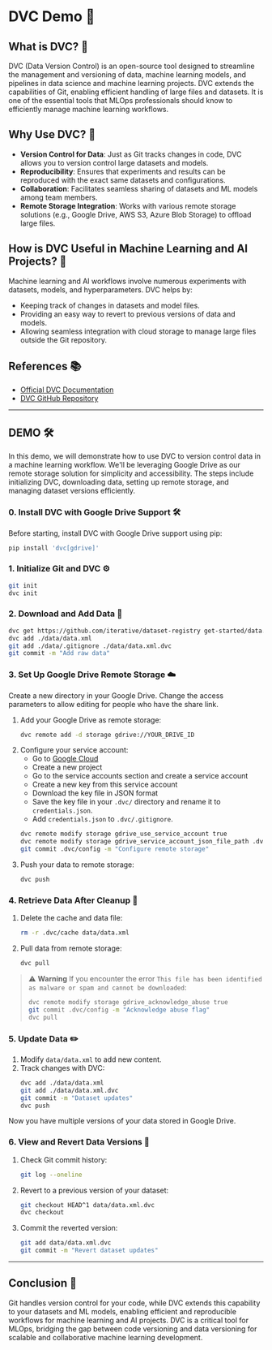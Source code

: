 # DVC Demo 🚀

## What is DVC? 🤔
DVC (Data Version Control) is an open-source tool designed to streamline the management and versioning of data, machine learning models, and pipelines in data science and machine learning projects. DVC extends the capabilities of Git, enabling efficient handling of large files and datasets. It is one of the essential tools that MLOps professionals should know to efficiently manage machine learning workflows.

## Why Use DVC? 🌟
- **Version Control for Data**: Just as Git tracks changes in code, DVC allows you to version control large datasets and models.
- **Reproducibility**: Ensures that experiments and results can be reproduced with the exact same datasets and configurations.
- **Collaboration**: Facilitates seamless sharing of datasets and ML models among team members.
- **Remote Storage Integration**: Works with various remote storage solutions (e.g., Google Drive, AWS S3, Azure Blob Storage) to offload large files.

## How is DVC Useful in Machine Learning and AI Projects? 🤖
Machine learning and AI workflows involve numerous experiments with datasets, models, and hyperparameters. DVC helps by:
- Keeping track of changes in datasets and model files.
- Providing an easy way to revert to previous versions of data and models.
- Allowing seamless integration with cloud storage to manage large files outside the Git repository.

## References 📚
- [Official DVC Documentation](https://dvc.org/doc)
- [DVC GitHub Repository](https://github.com/iterative/dvc)

---

## DEMO 🛠️
In this demo, we will demonstrate how to use DVC to version control data in a machine learning workflow. We'll be leveraging Google Drive as our remote storage solution for simplicity and accessibility. The steps include initializing DVC, downloading data, setting up remote storage, and managing dataset versions efficiently.

### 0. Install DVC with Google Drive Support 🛠️
Before starting, install DVC with Google Drive support using pip:
```bash
pip install 'dvc[gdrive]'
```

### 1. Initialize Git and DVC ⚙️
```bash
git init
dvc init
```

### 2. Download and Add Data 📂
```bash
dvc get https://github.com/iterative/dataset-registry get-started/data.xml -o data/data.xml
dvc add ./data/data.xml
git add ./data/.gitignore ./data/data.xml.dvc
git commit -m "Add raw data"
```

### 3. Set Up Google Drive Remote Storage ☁️

Create a new directory in your Google Drive. Change the access parameters to allow editing for people who have the share link.

1. Add your Google Drive as remote storage:
   ```bash
   dvc remote add -d storage gdrive://YOUR_DRIVE_ID
   ```
2. Configure your service account:
   - Go to [Google Cloud](https://console.cloud.google.com/)
   - Create a new project
   - Go to the service accounts section and create a service account
   - Create a new key from this service account
   - Download the key file in JSON format
   - Save the key file in your `.dvc/` directory and rename it to `credentials.json`.
   - Add `credentials.json` to `.dvc/.gitignore`.
   ```bash
   dvc remote modify storage gdrive_use_service_account true
   dvc remote modify storage gdrive_service_account_json_file_path .dvc/credentials.json
   git commit .dvc/config -m "Configure remote storage"
   ```
3. Push your data to remote storage:
   ```bash
   dvc push
   ```

### 4. Retrieve Data After Cleanup 🧹
1. Delete the cache and data file:
   ```bash
   rm -r .dvc/cache data/data.xml
   ```
2. Pull data from remote storage:
   ```bash
   dvc pull
   ```
> ⚠️ **Warning**
> If you encounter the error `This file has been identified as malware or spam and cannot be downloaded`:
> 
> ```bash
> dvc remote modify storage gdrive_acknowledge_abuse true
> git commit .dvc/config -m "Acknowledge abuse flag"
> dvc pull
> ```

### 5. Update Data ✏️
1. Modify `data/data.xml` to add new content.
2. Track changes with DVC:
   ```bash
   dvc add ./data/data.xml
   git add ./data/data.xml.dvc
   git commit -m "Dataset updates"
   dvc push
   ```
Now you have multiple versions of your data stored in Google Drive.

### 6. View and Revert Data Versions 🔄
1. Check Git commit history:
   ```bash
   git log --oneline
   ```
2. Revert to a previous version of your dataset:
   ```bash
   git checkout HEAD^1 data/data.xml.dvc
   dvc checkout
   ```
3. Commit the reverted version:
   ```bash
   git add data/data.xml.dvc
   git commit -m "Revert dataset updates"
   ```

---

## Conclusion 🎯
Git handles version control for your code, while DVC extends this capability to your datasets and ML models, enabling efficient and reproducible workflows for machine learning and AI projects. DVC is a critical tool for MLOps, bridging the gap between code versioning and data versioning for scalable and collaborative machine learning development.
